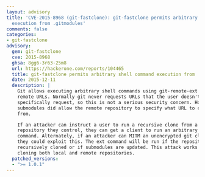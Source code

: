 ```yaml
---
layout: advisory
title: 'CVE-2015-8968 (git-fastclone): git-fastclone permits arbitrary shell command
  execution from .gitmodules'
comments: false
categories:
- git-fastclone
advisory:
  gem: git-fastclone
  cve: 2015-8968
  ghsa: 8gg6-3r63-25m8
  url: https://hackerone.com/reports/104465
  title: git-fastclone permits arbitrary shell command execution from .gitmodules
  date: 2015-12-11
  description: |
    Git allows executing arbitrary shell commands using git-remote-ext via a
    remote URLs. Normally git never requests URLs that the user doesn't
    specifically request, so this is not a serious security concern. However,
    submodules did allow the remote repository to specify what URL to clone
    from.

    If an attacker can instruct a user to run a recursive clone from a
    repository they control, they can get a client to run an arbitrary shell
    command. Alternately, if an attacker can MITM an unencrypted git clone,
    they could exploit this. The ext command will be run if the repository is
    recursively cloned or if submodules are updated. This attack works when
    cloning both local and remote repositories.
  patched_versions:
  - ">= 1.0.1"
---
```


